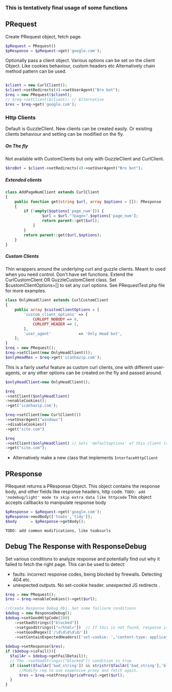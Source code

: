 ### This is tentatively final usage of some functions

## PRequest

Create PRequest object, fetch page.
```php
$pRequest = PRequest()
$pResponse = $pRequest->get('google.com');

```
Optionally pass a client object. Various options can be set on the client Object. Like cookies behaviour, custom headers etc
Alternatively chain method pattern can be used.
```php

$client = new CurlClient();
$client->setRedirects(4)->setUserAgent("Bro bot");
$req = new PRequest($client);
// $req->setClient($client); // Alternative
$res = $req->get('google.com');
```
### Http Clients
Default is GuzzleClient. 
New clients can be created easily. Or existing clients behaviour and setting can be modified on the fly.  
##### On The fly
Not available with CustomClients but only with GuzzleClient and CurlClient.
```php
$broBot = $client->setRedirects(4)->setUserAgent("Bro bot");
```
##### Extended clients
```php
class AddPageNumClient extends CurlClient
{
    public function get(string $url, array $options = []): PResponse
    {
        if (!empty($options['page_num'])) {
                $url = $url."?page=".$options['page_num']; 
                return parent::get($url);
            }
        } 
        return parent::get($url,$options);
    }
}
```


##### Custom Clients
Thin wrappers around the underlying curl and guzzle clients. Meant to used when you need control. Don't have set functions.
Extend the CurlCustomClient OR GuzzleCustomClient class. Set $customClientOptions=[] to set any curl options. See PRequestTest.php file for more examples.
```php
class OnlyHeadClient extends CurlCustomClient
{
    public array $customClientOptions = [
        'custom_client_options' => [
            CURLOPT_NOBODY => 0,
            CURLOPT_HEADER => 1,
        ],
        'user_agent'            => 'Only Head bot',
    ];
} 
$req = new PRequest();
$req->setClient(new OnlyHeadClient());
$onlyHeadRes = $req->get('icanhazip.com');
```  
This is a fairly useful feature as custom curl clients, one with different user-agents, or any other options can be created on the fly and passed around.

```php
$onlyHeadClient=new OnlyHeadClient();

$req
->setClient($onlyHeadClient)
->enableCookies();
->get('icanhazip.com');

$req->setClient(new CurlClient())
->setUserAgent("windows")
->disableCookies()
->get("site.com")

$req
->setClient($onlyHeadClient) // Sets 'defaultoptions' of this client (nobody), while keeping other options(useragent in this case) 
->get("site.com");
```


 - Alternatively make a new class that implements `InterfaceHttpClient` 

## PResponse
PRequest returns a PResponse Object.
This object contains the response body, and other fields like response headers, http code. 
`TODO: add 'nodebug/light' mode to skip extra data like httpcode`
This object accepts callbacks to manipulate response body
```php
$pResponse = $pRequest->get('google.com');
$pResponse->modBody(['toabs','tidy']);
$body      = $pResponse->getBody();
```
`TODO: add common modifications, like toabsurls`

## Debug The Response with ResponseDebug
Set various conditions to analyze response and potentially find out why it failed to fetch the right page.
This can be used to detect:
- faults: incorrect response codes, being blocked by firewalls. Detecting 404 etc.
- unexpected outputs. No set-cookie header. unexpected JS redirects .

```php
$req = new PRequest();
$res = $req->enableCookies()->get($url);

//Create Response Debug Obj. Set some failiure conditions
$debug = new ResponseDebug();
$debug->setGoodHttpCode(200)
    ->setbadStrings(["blocked"]) 
    ->setgoodStrings(["</html>"])  // If this is not found, response is considered failed.
    ->setGoodRegex(['/\d\d\d\d\d/'])
    ->setContainExpectedHeaders(['set-cookie: ','content-type: application/json']);
 
$debug->setResponse($res);
if ($debug->isFail()){
  $failAr = $debug->getFailDetail();
  // The ->setbadStrings(["blocked"]) condition is true. 
  if (isset($failAr['bad_string']) && stristr($failAr['bad_string'],'blocked')){
      //Modify req to use expensive proxy and fetch again.
      $res = $req->setProxy($priceProxy)->get($url);
  }
}


```
